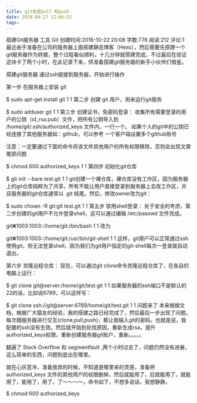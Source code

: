 ```yaml
---
title: git免密pull 和push
date: 2018-09-27 12:06:52
tags:
---
```

搭建Git服务器
 工具  Git
创建时间:2016-10-22 20:08
字数:776 阅读:212 评论:1
最近由于准备在公司的服务器上面搭建静态博客（Hexo），然后需要先搭建一个git服务器作为转接，整个过程看似顺利，十几分钟就搭建完成，不过最后在验证这块卡了两个小时，在此记录下来，供准备搭建git服务器的新手小伙伴们借鉴。

搭建git服务器
通过ssh链接到服务器，开始进行操作

第一步
在服务器上安装 git

$ sudo apt-get install git
1
1
第二步
创建 git 用户，用来运行git服务

$ sudo adduser git
1
1
第三步
创建证书，免密码登录：
收集所有需要登录的用户的公钥（id_rsa.pub）文件，把所有公钥导入到 /home/git/.ssh/authorized_keys 文件内，一行一个。
如果个人的git中的公钥已经连接了其他服务器如：github，可以参考 一个客户端设置多个github账号

注意：一定要通过下面的命令将该文件其他用户的所有权限移除，否则会出现文章尾部问题

$ chmod 600 authorized_keys
1
1
第四步
初始化git仓库

$ git init --bare test.git
1
1
git创建一个裸仓库，裸仓库没有工作区，因为服务器上的git仓库纯粹为了共享，所有不能让用户直接登录到服务器上去改工作区，并且服务器的git仓库通常以 .git 结尾。然后，修改owner改为git：

$ sudo chown -R git:git test.git
1
1
第五步
禁用shell登录：
处于安全的考虑，第二步创建的git用户不允许登录shell，这可以通过编辑 /etc/passwd 文件完成。

git:x:1003:1003::/home/git:/bin/bash
1
1
改为

git:x:1003:1003::/home/git:/usr/bin/git-shell
1
1
这样，git用户可以正常通过ssh使用git，但无法登录shell，因为我们为git用户指定的git-shell每次一登录就自动退出。

第六步
克隆远程仓库：
现在，可以通过git clone命令克隆远程仓库了，在各自的电脑上运行：

$ git clone git@server:/home/git/test.git
1
1
如果服务器的ssh端口不是默认的22的话，比如说6789，可以这样写：

$ git clone ssh://git@server:6789/home/git/test.git
1
1
问题来了
本来根据文档，根据广大猿友的经验，我的搭建之路已经完成了，然后最后一步出现了问题。每次跟服务器进行交互(clone,pull,push)，都让我输入git的密码，也就是说，我配置的ssh没有生效。然后就开始到处找原因，重新生成rsa，提升authorized_keys权限，重新创建服务器git账户，重新。。。。。

翻遍了 Stack Overflow 和 segmentfault ,两个小时过去了，问题仍然没有进展，这么简单的东西，问题到底出在哪里。

就在心灰意冷，准备放弃的时候，不知道是哪里来的灵感，准备把 authorized_keys 文件的其他用户的权限删掉，然后就能用了，后就能用了，就能用了，能用了，用了，了～～～～，命令如下，不想多说话，我想静静。

$ chmod 600 authorized_keys